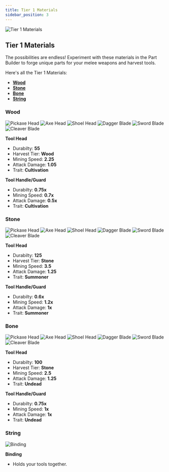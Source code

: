 ```yaml
---
title: Tier 1 Materials
sidebar_position: 3
---
```


![Tier 1 Materials](../../_assets/images/tinkers-tier_1_materials.png)

## Tier 1 Materials

The possibilities are endless! Experiment with these materials in the Part Builder to forge unique parts for your melee weapons and harvest tools.

Here's all the Tier 1 Materials: 
 - [**Wood**](./tier_1.md#wood)
 - [**Stone**](./tier_1.md#stone)
 - [**Bone**](./tier_1.md#bone)
 - [**String**](./tier_1.md#string)

### Wood
![Pickaxe Head](../../_assets/images/parts/pickaxe_head_wood.png) ![Axe Head](../../_assets/images/parts/axe_head_wood.png) ![Shoel Head](../../_assets/images/parts/shoel_head_wood.png)  ![Dagger Blade](../../_assets/images/parts/dagger_blade_wood.png) ![Sword Blade](../../_assets/images/parts/sword_blade_wood.png) ![Cleaver Blade](../../_assets/images/parts/cleaver_blade_wood.png)

**Tool Head**
- Durabilty: **55**
- Harvest Tier: **Wood**
- Mining Speed: **2.25**
- Attack Damage: **1.05**
- Trait: **Cultivation**

**Tool Handle/Guard**
- Durabilty: **0.75x**
- Mining Speed: **0.7x**
- Attack Damage: **0.5x**
- Trait: **Cultivation**

### Stone
![Pickaxe Head](../../_assets/images/parts/pickaxe_head_stone.png) ![Axe Head](../../_assets/images/parts/axe_head_stone.png) ![Shoel Head](../../_assets/images/parts/shoel_head_stone.png)  ![Dagger Blade](../../_assets/images/parts/dagger_blade_stone.png) ![Sword Blade](../../_assets/images/parts/sword_blade_stone.png) ![Cleaver Blade](../../_assets/images/parts/cleaver_blade_stone.png)

**Tool Head**
- Durabilty: **125**
- Harvest Tier: **Stone**
- Mining Speed: **3.5**
- Attack Damage: **1.25**
- Trait: **Summoner**

**Tool Handle/Guard**
- Durabilty: **0.6x**
- Mining Speed: **1.2x**
- Attack Damage: **1x**
- Trait: **Summoner**

### Bone
![Pickaxe Head](../../_assets/images/parts/pickaxe_head_bone.png) ![Axe Head](../../_assets/images/parts/axe_head_bone.png) ![Shoel Head](../../_assets/images/parts/shoel_head_bone.png)  ![Dagger Blade](../../_assets/images/parts/dagger_blade_bone.png) ![Sword Blade](../../_assets/images/parts/sword_blade_bone.png) ![Cleaver Blade](../../_assets/images/parts/cleaver_blade_bone.png)

**Tool Head**
- Durabilty: **100**
- Harvest Tier: **Stone**
- Mining Speed: **2.5**
- Attack Damage: **1.25**
- Trait: **Undead**

**Tool Handle/Guard**
- Durabilty: **0.75x**
- Mining Speed: **1x**
- Attack Damage: **1x**
- Trait: **Undead**

### String
![Binding](../../_assets/images/parts/binding_string.png)

**Binding**
- Holds your tools together.

